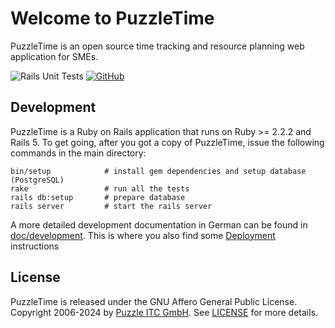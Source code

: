 # Welcome to PuzzleTime

PuzzleTime is an open source time tracking and resource planning web application for SMEs.

![Rails Unit Tests](https://github.com/puzzle/puzzletime/workflows/Rails%20Unit%20Tests/badge.svg)
[![GitHub](https://img.shields.io/github/license/puzzle/puzzletime)](https://github.com/puzzle/puzzletime/blob/master/LICENSE)

## Development

PuzzleTime is a Ruby on Rails application that runs on Ruby >= 2.2.2 and Rails 5.
To get going, after you got a copy of PuzzleTime, issue the following commands in the main
directory:

    bin/setup            # install gem dependencies and setup database (PostgreSQL)
    rake                 # run all the tests
    rails db:setup       # prepare database
    rails server         # start the rails server

A more detailed development documentation in German can be found in [doc/development](doc/development/README.md). This is where you also find some [Deployment](doc/development/02_deployment.md) instructions

## License

PuzzleTime is released under the GNU Affero General Public License.
Copyright 2006-2024 by [Puzzle ITC GmbH](http://puzzle.ch).
See [LICENSE](LICENSE) for more details.
